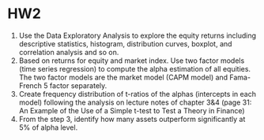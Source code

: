 # HW2

1.	Use the Data Exploratory Analysis to explore the equity returns including descriptive statistics, histogram, distribution curves, boxplot, and correlation analysis and so on.  
2.	Based on returns for equity and market index. Use two factor models (time series regression) to compute the alpha estimation of all equities. The two factor models are the market model (CAPM model) and Fama-French 5 factor separately. 
3.	Create frequency distribution of t-ratios of the alphas (intercepts in each model) following the analysis on lecture notes of chapter 3&4 (page 31: An Example of the Use of a Simple t-test to Test a Theory in Finance)
4.	From the step 3, identify how many assets outperform significantly at 5% of alpha level.
